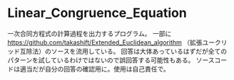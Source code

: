 # Linear_Congruence_Equation
一次合同方程式の計算過程を出力するプログラム。
一部に https://github.com/takashift/Extended_Euclidean_algorithm （拡張ユークリッド互除法）のソースを流用している。
回答は大体あっているはずだが全てのパターンを試しているわけではないので誤回答する可能性もある。
ソースコードは適当だが自分の回答の確認用に。使用は自己責任で。
